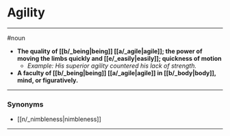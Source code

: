 # Agility
---
#noun
- **The quality of [[b/_being|being]] [[a/_agile|agile]]; the power of moving the limbs quickly and [[e/_easily|easily]]; quickness of motion**
	- _Example: His superior agility countered his lack of strength._
- **A faculty of [[b/_being|being]] [[a/_agile|agile]] in [[b/_body|body]], mind, or figuratively.**
---
### Synonyms
- [[n/_nimbleness|nimbleness]]
---
